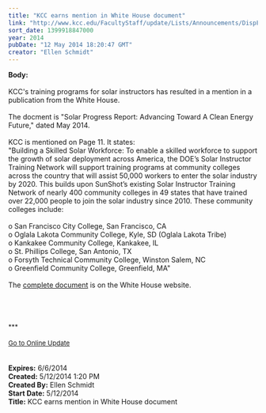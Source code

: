 ```yaml
---
title: "KCC earns mention in White House document"
link: "http://www.kcc.edu/FacultyStaff/update/Lists/Announcements/DispForm.aspx?ID=1518"
sort_date: 1399918847000
year: 2014
pubDate: "12 May 2014 18:20:47 GMT"
creator: "Ellen Schmidt"
---
```


<div><b>Body:</b> <div class="ExternalClassBE2AD3B90C0647C5BD1CCD05B7863FF3">
<div><br />KCC's training programs for solar instructors has resulted in a mention in a publication from the White House.</div>
<div> </div>
<div>The docment is &quot;Solar Progress Report: Advancing Toward A Clean Energy Future,&quot; dated May 2014.</div>
<div> </div>
<div>KCC is mentioned on Page 11. It states: <br /></div>
<div>&quot;Building a Skilled Solar Workforce: To enable a skilled workforce to support the growth of solar deployment across America, the DOE’s Solar Instructor Training Network will support training programs at community colleges across the country that will assist 50,000 workers to enter the solar industry by 2020. This builds upon SunShot’s existing Solar Instructor Training Network of nearly 400 community colleges in 49 states that have trained over 22,000 people to join the solar industry since 2010. These community colleges include:</div>
<div><br />o San Francisco City College, San Francisco, CA<br />o Oglala Lakota Community College, Kyle, SD (Oglala Lakota Tribe)<br />o Kankakee Community College, Kankakee, IL<br />o St. Phillips College, San Antonio, TX<br />o Forsyth Technical Community College, Winston Salem, NC<br />o Greenfield Community College, Greenfield, MA&quot;</div>
<div> </div>
<div>The <a href="http://www.whitehouse.gov/sites/default/files/docs/progress_report--advancing_toward_clean_energy_future.pdf">complete document</a> is on the White House website.</div>
<div><br />
<div></div>
<div>
<div> </div>
<div><br /> </div>
<div><font size="2">***</font></div>
<div><font size="2"></font> </div>
<div><font size="2"></font></div>
<div><font size="2"></font></div>
<div></div>
<div><font size="2"></font></div>
<div><font size="2"></font></div>
<div><font size="2"></font></div>
<div><font size="2"></font></div>
<div><font size="2"></font></div>
<div><font size="2"></font></div>
<div><font size="2"></font></div>
<div><font size="2"></font></div>
<div><a href="/FacultyStaff/update/Pages/dailyupdate.aspx"><font size="2">Go to Online Update</font></a></div>
<div></div></div></div>
<div> </div>
<div> </div></div></div>
<div><b>Expires:</b> 6/6/2014</div>
<div><b>Created:</b> 5/12/2014 1:20 PM</div>
<div><b>Created By:</b> Ellen Schmidt</div>
<div><b>Start Date:</b> 5/12/2014</div>
<div><b>Title:</b> KCC earns mention in White House document</div>
